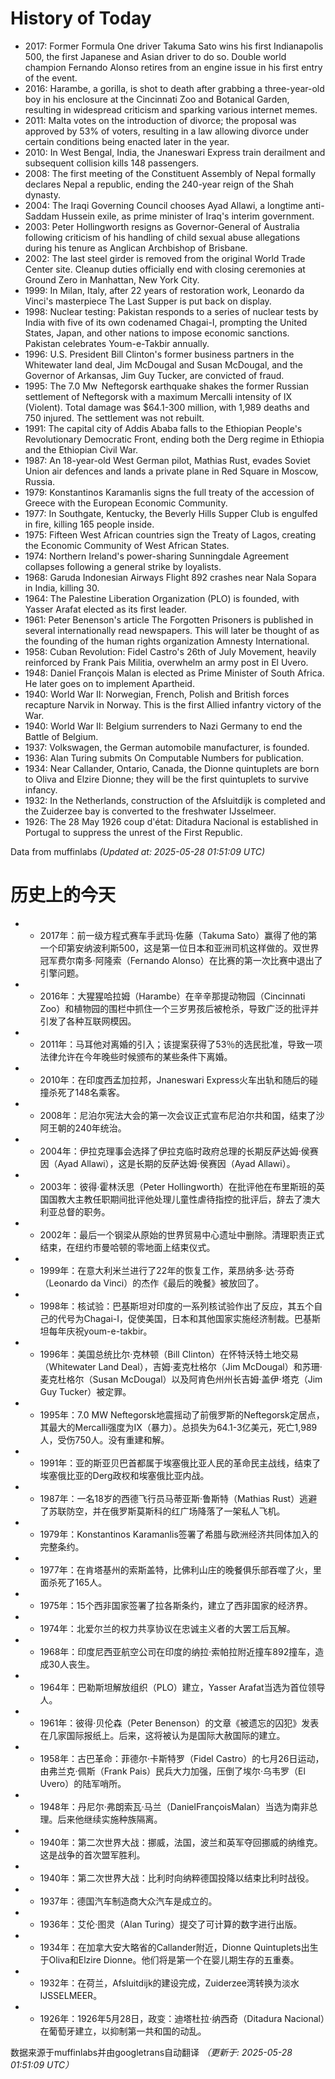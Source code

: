 # History of Today 

- 2017: Former Formula One driver Takuma Sato wins his first Indianapolis 500, the first Japanese and Asian driver to do so. Double world champion Fernando Alonso retires from an engine issue in his first entry of the event.
- 2016: Harambe, a gorilla, is shot to death after grabbing a three-year-old boy in his enclosure at the Cincinnati Zoo and Botanical Garden, resulting in widespread criticism and sparking various internet memes.
- 2011: Malta votes on the introduction of divorce; the proposal was approved by 53% of voters, resulting in a law allowing divorce under certain conditions being enacted later in the year.
- 2010: In West Bengal, India, the Jnaneswari Express train derailment and subsequent collision kills 148 passengers.
- 2008: The first meeting of the Constituent Assembly of Nepal formally declares Nepal a republic, ending the 240-year reign of the Shah dynasty.
- 2004: The Iraqi Governing Council chooses Ayad Allawi, a longtime anti-Saddam Hussein exile, as prime minister of Iraq's interim government.
- 2003: Peter Hollingworth resigns as Governor-General of Australia following criticism of his handling of child sexual abuse allegations during his tenure as Anglican Archbishop of Brisbane.
- 2002: The last steel girder is removed from the original World Trade Center site. Cleanup duties officially end with closing ceremonies at Ground Zero in Manhattan, New York City.
- 1999: In Milan, Italy, after 22 years of restoration work, Leonardo da Vinci's masterpiece The Last Supper is put back on display.
- 1998: Nuclear testing: Pakistan responds to a series of nuclear tests by India with five of its own codenamed Chagai-I, prompting the United States, Japan, and other nations to impose economic sanctions. Pakistan celebrates Youm-e-Takbir annually.
- 1996: U.S. President Bill Clinton's former business partners in the Whitewater land deal, Jim McDougal and Susan McDougal, and the Governor of Arkansas, Jim Guy Tucker, are convicted of fraud.
- 1995: The 7.0 Mw  Neftegorsk earthquake shakes the former Russian settlement of Neftegorsk with a maximum Mercalli intensity of IX (Violent). Total damage was $64.1-300 million, with 1,989 deaths and 750 injured. The settlement was not rebuilt.
- 1991: The capital city of Addis Ababa falls to the Ethiopian People's Revolutionary Democratic Front, ending both the Derg regime in Ethiopia and the Ethiopian Civil War.
- 1987: An 18-year-old West German pilot, Mathias Rust, evades Soviet Union air defences and lands a private plane in Red Square in Moscow, Russia.
- 1979: Konstantinos Karamanlis signs the full treaty of the accession of Greece with the European Economic Community.
- 1977: In Southgate, Kentucky, the Beverly Hills Supper Club is engulfed in fire, killing 165 people inside.
- 1975: Fifteen West African countries sign the Treaty of Lagos, creating the Economic Community of West African States.
- 1974: Northern Ireland's power-sharing Sunningdale Agreement collapses following a general strike by loyalists.
- 1968: Garuda Indonesian Airways Flight 892 crashes near Nala Sopara in India, killing 30.
- 1964: The Palestine Liberation Organization (PLO) is founded, with Yasser Arafat elected as its first leader.
- 1961: Peter Benenson's article The Forgotten Prisoners is published in several internationally read newspapers. This will later be thought of as the founding of the human rights organization Amnesty International.
- 1958: Cuban Revolution: Fidel Castro's 26th of July Movement, heavily reinforced by Frank Pais Militia, overwhelm an army post in El Uvero.
- 1948: Daniel François Malan is elected as Prime Minister of South Africa. He later goes on to implement Apartheid.
- 1940: World War II: Norwegian, French, Polish and British forces recapture Narvik in Norway. This is the first Allied infantry victory of the War.
- 1940: World War II: Belgium surrenders to Nazi Germany to end the Battle of Belgium.
- 1937: Volkswagen, the German automobile manufacturer, is founded.
- 1936: Alan Turing submits On Computable Numbers for publication.
- 1934: Near Callander, Ontario, Canada, the Dionne quintuplets are born to Oliva and Elzire Dionne; they will be the first quintuplets to survive infancy.
- 1932: In the Netherlands, construction of the Afsluitdijk is completed and the Zuiderzee bay is converted to the freshwater IJsselmeer.
- 1926: The 28 May 1926 coup d'état: Ditadura Nacional is established in Portugal to suppress the unrest of the First Republic.

Data from muffinlabs
*(Updated at: 2025-05-28 01:51:09 UTC)*

# 历史上的今天 

- -  2017年：前一级方程式赛车手武玛·佐藤（Takuma Sato）赢得了他的第一个印第安纳波利斯500，这是第一位日本和亚洲司机这样做的。双世界冠军费尔南多·阿隆索（Fernando Alonso）在比赛的第一次比赛中退出了引擎问题。
- -  2016年：大猩猩哈拉姆（Harambe）在辛辛那提动物园（Cincinnati Zoo）和植物园的围栏中抓住一个三岁男孩后被枪杀，导致广泛的批评并引发了各种互联网模因。
- -  2011年：马耳他对离婚的引入；该提案获得了53％的选民批准，导致一项法律允许在今年晚些时候颁布的某些条件下离婚。
- -  2010年：在印度西孟加拉邦，Jnaneswari Express火车出轨和随后的碰撞杀死了148名乘客。
- -  2008年：尼泊尔宪法大会的第一次会议正式宣布尼泊尔共和国，结束了沙阿王朝的240年统治。
- -  2004年：伊拉克理事会选择了伊拉克临时政府总理的长期反萨达姆·侯赛因（Ayad Allawi），这是长期的反萨达姆·侯赛因（Ayad Allawi）。
- -  2003年：彼得·霍林沃思（Peter Hollingworth）在批评他在布里斯班的英国国教大主教任职期间批评他处理儿童性虐待指控的批评后，辞去了澳大利亚总督的职务。
- -  2002年：最后一个钢梁从原始的世界贸易中心遗址中删除。清理职责正式结束，在纽约市曼哈顿的零地面上结束仪式。
- -  1999年：在意大利米兰进行了22年的恢复工作，莱昂纳多·达·芬奇（Leonardo da Vinci）的杰作《最后的晚餐》被放回了。
- -  1998年：核试验：巴基斯坦对印度的一系列核试验作出了反应，其五个自己的代号为Chagai-I，促使美国，日本和其他国家实施经济制裁。巴基斯坦每年庆祝youm-e-takbir。
- -  1996年：美国总统比尔·克林顿（Bill Clinton）在怀特沃特土地交易（Whitewater Land Deal），吉姆·麦克杜格尔（Jim McDougal）和苏珊·麦克杜格尔（Susan McDougal）以及阿肯色州州长吉姆·盖伊·塔克（Jim Guy Tucker）被定罪。
- -  1995年：7.0 MW Neftegorsk地震摇动了前俄罗斯的Neftegorsk定居点，其最大的Mercalli强度为IX（暴力）。总损失为64.1-3亿美元，死亡1,989人，受伤750人。没有重建和解。
- -  1991年：亚的斯亚贝巴首都属于埃塞俄比亚人民的革命民主战线，结束了埃塞俄比亚的Derg政权和埃塞俄比亚内战。
- -  1987年：一名18岁的西德飞行员马蒂亚斯·鲁斯特（Mathias Rust）逃避了苏联防空，并在俄罗斯莫斯科的红广场降落了一架私人飞机。
- -  1979年：Konstantinos Karamanlis签署了希腊与欧洲经济共同体加入的完整条约。
- -  1977年：在肯塔基州的索斯盖特，比佛利山庄的晚餐俱乐部吞噬了火，里面杀死了165人。
- -  1975年：15个西非国家签署了拉各斯条约，建立了西非国家的经济界。
- -  1974年：北爱尔兰的权力共享协议在忠诚主义者的大罢工后瓦解。
- -  1968年：印度尼西亚航空公司在印度的纳拉·索帕拉附近撞车892撞车，造成30人丧生。
- -  1964年：巴勒斯坦解放组织（PLO）建立，Yasser Arafat当选为首位领导人。
- -  1961年：彼得·贝伦森（Peter Benenson）的文章《被遗忘的囚犯》发表在几家国际报纸上。后来，这将被认为是国际大赦国际的建立。
- -  1958年：古巴革命：菲德尔·卡斯特罗（Fidel Castro）的七月26日运动，由弗兰克·佩斯（Frank Pais）民兵大力加强，压倒了埃尔·乌韦罗（El Uvero）的陆军哨所。
- -  1948年：丹尼尔·弗朗索瓦·马兰（DanielFrançoisMalan）当选为南非总理。后来他继续实施种族隔离。
- -  1940年：第二次世界大战：挪威，法国，波兰和英军夺回挪威的纳维克。这是战争的首次盟军胜利。
- -  1940年：第二次世界大战：比利时向纳粹德国投降以结束比利时战役。
- -  1937年：德国汽车制造商大众汽车是成立的。
- -  1936年：艾伦·图灵（Alan Turing）提交了可计算的数字进行出版。
- -  1934年：在加拿大安大略省的Callander附近，Dionne Quintuplets出生于Oliva和Elzire Dionne。他们将是第一个在婴儿期生存的五重奏。
- -  1932年：在荷兰，Afsluitdijk的建设完成，Zuiderzee湾转换为淡水IJSSELMEER。
- -  1926年：1926年5月28日，政变：迪塔杜拉·纳西奇（Ditadura Nacional）在葡萄牙建立，以抑制第一共和国的动乱。

数据来源于muffinlabs并由googletrans自动翻译
*（更新于: 2025-05-28 01:51:09 UTC）*